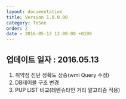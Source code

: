 ```yaml
---
layout: documentation
title: Version 1.0.0.00
category: ToSee
order: 2
date : 2016-05-13 12:00:00 +0100
---
```


## 업데이트 일자 : 2016.05.13
  1. 취약점 진단 정확도 상승(wmi Query 수정)
  2. DB테이블 구조 변경
  3. PUP LIST 비교(레벤슈타인 거리 알고리즘 적용)